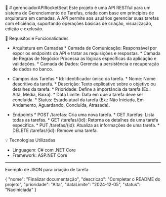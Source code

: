 🚀 # gerenciadorAPIRocketSeat
Este projeto é uma API RESTful para um sistema de Gerenciamento de Tarefas, criada com base em princípios de arquitetura em camadas. A API permite aos usuários gerenciar suas tarefas com eficiência, suportando operações básicas de criação, visualização, edição e exclusão.

🎯 Requisitos e Funcionalidades

 - Arquitetura em Camadas
        * Camada de Comunicação: Responsável por expor os endpoints da API e tratar as requisições e respostas.
        * Camada de Regras de Negócio: Processa as lógicas específicas da aplicação e validações.
        * Camada de Dados: Gerencia a persistência e recuperação de dados no banco.

 - Campos das Tarefas
        * Id: Identificador único da tarefa.
        * Nome: Nome descritivo da tarefa.
        * Descrição: Texto explicativo sobre o objetivo ou detalhes da tarefa.
        * Prioridade: Define a importância da tarefa (Ex.: Alta, Média, Baixa).
        * Data Limite: Data em que a tarefa deve ser concluída.
        * Status: Estado atual da tarefa (Ex.: Não Iniciada, Em Andamento, Aguardando, Concluída, Atrasada).

- Endpoints
        * POST /tarefas: Cria uma nova tarefa.
        * GET /tarefas: Lista todas as tarefas.
        * GET /tarefas/{id}: Retorna os detalhes de uma tarefa específica.
        * PUT /tarefas/{id}: Atualiza as informações de uma tarefa.
        * DELETE /tarefas/{id}: Remove uma tarefa.

💡 Tecnologias Utilizadas

   * Linguagem: C# com .NET Core
   * Framework: ASP.NET Core


-------------------------------------------------------------

   Exemplo de JSON para criação de tarefa

{
  "nome": "Finalizar documentação",
  "descricao": "Completar o README do projeto",
  "prioridade": "Alta",
  "dataLimite": "2024-12-05",
  "status": "NaoIniciada"
}
